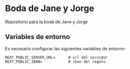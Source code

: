 # Boda de Jane y Jorge

Repositorio para la boda de Jane y Jorge

## Variables de entorno

Es necesario configurar las siguientes variables de entorno:

```
NEXT_PUBLIC_SERVER_URL=      # url del servidor
NEXT_PUBLIC_IBAN=            # iban del regalo
```
